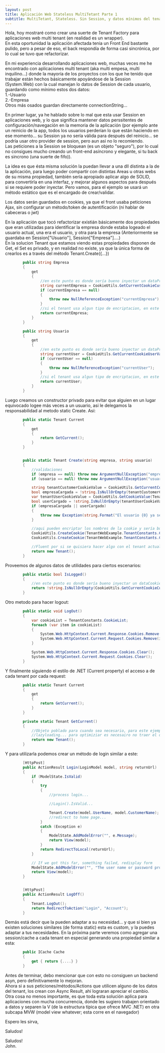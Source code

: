```yaml
---
layout: post
title: Aplicación Web Stateless MultiTetant Parte 1
subtitle: MultiTetant, Stateless. Sin Session, y datos mínimos del tenant y autorización (Empresa, User, etc)
---
```


Hola, hoy mostraré como crear una suerte de Tenant Factory para aplicaciones web multi tenant (en realidad es un wrapper).<br>
En esta oportunidad la aplicación afectada tenia un Front End bastante pulido, pero a pesar de eso, el back respondía de forma casi sincrónica, por lo cual se tuvo que refactorizar.

En mi experiencia desarrollando aplicaciones web, muchas veces me he encontrado con aplicaciones multi tenant (aka multi empesa, multi inquilino...) donde la mayoría de los proyectos con los que he tenido que trabajar están hechos básicamente apoyándose de la Session (System.Web) con la cual manejan lo datos de Session de cada usuario, guardando como mínimo estos dos datos:<br>
1.-Usuario<br>
2.-Empresa
<br>
Otros más osados guardan directamente connectionString...<br>


En primer lugar, ya he hablado sobre lo mal que esta usar Session en aplicaciones web, y lo que significa mantener datos perssitentes de configuración/navegación en la memoria de la aplicación (por ejemplo ante un reinicio de la app, todos los usuarios perderían lo que están haciendo en ese momento... su Session ya no sería válida para después del reinicio... se podría usar otro provider de session, pero aun asi no lo recomiendo.<br> Las peticiones a la Session se bloquean (es un objeto "seguro"), por lo cual no consigues mucho creando un front-end asíncrono y elegante, si tu back es sincrono (una suerte de fifo)).

La idea es que ésta misma solución la puedan llevar a una dll distinta a la de la aplicación, para luego poder compartir con distintas Areas u otras webs de su misma propiedad, también sería apropiado aplicar algo de SOLID, para convertirla en una interfaz, y mejorar algunos aspectos para después si se requiere poder inyectar. Pero vamos, para el ejemplo se usará un método estático que es el encargado de crear/validar.

Los datos serán guardados en cookies, ya que el front usaba peticiones Ajax, sin configurar un método/token de autentificación (ni hablar de cabeceras o jwt)

En la aplicación que tocó refactorizar existián básicamente dos propiedades que eran utilizadas para identificar la empresa donde estaba logeado el usuario actual, una era el usuario, y otra para la empresa (Anteriormente se guardaba en Session["Usuario"], Session["Empresa"]....)<br>
En la solucion Tenant que estamos viendo estas propiedades disponen de Get, el Set es privado, y en realidad no existe, ya que la única forma de crearlos es a través del método Tenant.Create({...})

```cs
        public string Empresa
        {
            get
            {
                //en este punto es donde sería bueno inyectar un dataProvider...
                string currentEmpresa = CookieUtils.GetCurrentCookieCustomerValue();
                if (currentEmpresa == null)
                {
                    throw new NullReferenceException("currentEmpresa");
                }
                //si el tenant usa algun tipo de encriptacion, en este punto se debe desencriptar la cookie.
                return currentEmpresa;
            }
        }

        public string Usuario
        {
            get
            {
                //en este punto es donde sería bueno inyectar un dataProvider...
                string currentUser = CookieUtils.GetCurrentCookieUserValue();
                if (currentUser == null)
                {
                    throw new NullReferenceException("currentUser");
                }
                //si el tenant usa algun tipo de encriptacion, en este punto se debe desencriptar la cookie.
                return currentUser;
            }
        }
```


Luego creamos un constructor privado para evitar que alguien en un lugar equivocado logee más veces a un usuario, asi le delegamos la responsabilidad al metodo static Create. Así:


```cs
        public static Tenant Current
        {
            get
            {
                return GetCurrent();
            }
        }


        public static Tenant Create(string empresa, string usuario)
        {
            //validaciones
            if (empresa == null) throw new ArgumentNullException("empresa");
            if (usuario == null) throw new ArgumentNullException("usuario");

            string tenantCustomerCookieValue = CookieUtils.GetCurrentCookieCustomerValue();
            bool empresaCargada = !string.IsNullOrEmpty(tenantCustomerCookieValue);
            var tenantUserCookieValue = CookieUtils.GetCookieValue(TenantWebExample.TenantConstants.CookieUser);
            bool userCargado = !string.IsNullOrEmpty(tenantUserCookieValue);
            if (empresaCargada || userCargado)
            {
                throw new Exception(string.Format("El usuario {0} ya se encuentra logeado en la empresa {1}", tenantCustomerCookieValue ?? string.Empty, tenantUserCookieValue ?? string.Empty));
            }

            //aqui pueden encriptar los nombres de la cookie y sería bueno inyectar un manager para el store de los datos...
            CookieUtils.CreateCookie(TenantWebExample.TenantConstants.CookieEmpresa, empresa);
            CookieUtils.CreateCookie(TenantWebExample.TenantConstants.CookieUser, usuario);

            //Fluent por si se quisiera hacer algo con el tenant actual creado....
            return new Tenant();
        }
```


Proveemos de algunos datos de utilidades para ciertos escenarios:



```cs
        public static bool IsLogged()
        {
            //en este punto es donde sería bueno inyectar un dataCookieProvider...
            return !string.IsNullOrEmpty(CookieUtils.GetCurrentCookieCustomerValue());
        }
```

Otro metodo para hacer logout:


```cs
        public static void LogOut()
        {
            var cookieList = TenantConstants.CookieList;
            foreach (var item in cookieList)
            {
                System.Web.HttpContext.Current.Response.Cookies.Remove(item);
                System.Web.HttpContext.Current.Request.Cookies.Remove(item);
            }

            System.Web.HttpContext.Current.Response.Cookies.Clear();
            System.Web.HttpContext.Current.Request.Cookies.Clear();
        }
```

Y finalmente siguiendo el estilo de .NET (Current property) el acceso a de cada tenant por cada request:


```cs
        public static Tenant Current
        {
            get
            {
                return GetCurrent();
            }
        }

        private static Tenant GetCurrent()
        {
            //Objeto poblado para cuando sea necesario, para este ejemplo no hacia falta ya que las properties son
            //lazyloading... para optimiziar es necesairo no traer el objeto poblado completamente por cada GetCurrent().
            return new Tenant();
        }
```


Y para utilizarla podemos crear un método de login similar a este:

```cs
        [HttpPost]
        public ActionResult Login(LoginModel model, string returnUrl)
        {
            if (ModelState.IsValid)
            {
                try
                {
                    //process login...

                    //Login().IsValid...

                    Tenant.Create(model.UserName, model.CustomerName);
                    //redirect to home page...
                }
                catch (Exception e)
                {
                    ModelState.AddModelError("", e.Message);
                    return View(model);
                }
                return RedirectToLocal(returnUrl);
            }

            // If we got this far, something failed, redisplay form
            ModelState.AddModelError("", "The user name or password provided is incorrect.");
            return View(model);
        }


        [HttpPost]
        public ActionResult LogOff()
        {
            Tenant.LogOut();
            return RedirectToAction("Login", "Account");
        }
```



Demás está decir que la pueden adaptar a su necesidad... y que si bien ya existen soluciones similares (de forma static) esta es custom, y la puedes adaptar a tus necesidades. En la próxima parte veremos como agregar una session/cache a cada tenant en especial
generando una propiedad similar a esta:



```cs
        public ICache Cache
        {
            get { return {....} }
        }
```


Antes de terminar, debo mencionar que con esto no consiguen un backend asyn, pero definitivamente lo mejoran. <br>Ahora si a sus peticiones/métodos/Actions que utilicen alguno de los datos del tenant, los crean con Async Result, ahí lograran apreciar el cambio.<br> Otra cosa no menos importante, es que toda esta solución aplica para aplicaciones con mucha concurrencia, donde les sugiero trabajen orientado a datos y separen la V (de la estructura típica que ofrece MVC .NET) en otra subcapa MVW (model view whatever; esta corre en el navegador)

Espero les sirva,

Saludos!


Saludos!<br>
John.